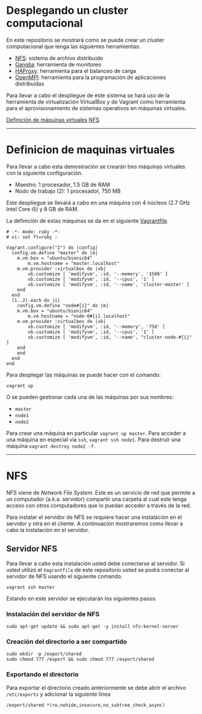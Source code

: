 # Desplegando un cluster computacional

En este repositorio se mostrará como se puede crear un cluster computacional que tenga las siguientes herramientas:

* [NFS](https://en.wikipedia.org/wiki/Network_File_System): sistema de archivo distribuido
* [Ganglia](http://ganglia.sourceforge.net/): herramienta de monitoreo
* [HAProxy](http://www.haproxy.org/): herramienta para el balanceo de carga
* [OpenMPI](https://www.open-mpi.org/): herramienta para la programación de aplicaciones distribuidas

Para llevar a cabo el despliegue de este sistema se hará uso de la herramienta de virtualización VirtualBox y de Vagrant como herramienta para el aprovisionamiento de sistemas operativos en máquinas virtuales.

[Definición de máquinas virtuales](#definicion-de-maquinas-virtuales)
[NFS](#nfs)


---

# Definicion de maquinas virtuales

Para llevar a cabo esta demostración se crearán tres máquinas virtuales con la siguiente configuración. 

* Maestro: 1 procesador, 1.5 GB de RAM
* Nodo de trabajo (2): 1 procesador, 750 MB

Este despliegue se llevará a cabo en una máquina con 4 núcleos (2.7 GHz Intel Core i5) y 8 GB de RAM.

La definición de estas máquinas se da en el siguiente [Vagrantfile](https://raw.githubusercontent.com/josanabr/computational_cluster/01-DefVMs/Vagrantfile).

```
# -*- mode: ruby -*-
# vi: set ft=ruby :

Vagrant.configure("2") do |config|
  config.vm.define "master" do |m|
  	m.vm.box = "ubuntu/bionic64"
        m.vm.hostname = "master.localhost"
  	m.vm.provider :virtualbox do |vb|
		vb.customize [ 'modifyvm', :id, '--memory', '1500' ]
		vb.customize [ 'modifyvm', :id, '--cpus', '1' ]
		vb.customize [ 'modifyvm', :id, '--name', 'cluster-master' ]
  	end
  end
  (1..2).each do |i|
    config.vm.define "node#{i}" do |m|
  	m.vm.box = "ubuntu/bionic64"
        m.vm.hostname = "node-0#{i}.localhost"
  	m.vm.provider :virtualbox do |vb|
		vb.customize [ 'modifyvm', :id, '--memory', '750' ]
		vb.customize [ 'modifyvm', :id, '--cpus', '1' ]
		vb.customize [ 'modifyvm', :id, '--name', "cluster-node-#{i}" ]
  	end
    end
  end
end
```

Para desplegar las máquinas se puede hacer con el comando:

```
vagrant up
```

O se pueden gestionar cada una de las máquinas por sus nombres:

* `master`
* `node1`
* `node2`

Para crear una máquina en particular `vagrant up master`.
Para acceder a una máquina en especial via `ssh`, `vagrant ssh node1`.
Para destruir una máquina `vagrant destroy node2 -f`.

---

# NFS

NFS viene de *Network File System*. 
Este es un servicio de red que permite a un computador (a.k.a. servidor) compartir una carpeta al cual este tenga acceso con otros computadores que lo puedan acceder a través de la red.

Para instalar el servidor de NFS se requiere hacer una instalación en el servidor y otra en el cliente.
A continuación mostraremos como llevar a cabo la instalación en el servidor.

## Servidor NFS

Para llevar a cabo esta instalación usted debe conectarse al servidor. 
Si usted utilizó el `Vagrantfile` de este repositorio usted se podrá conectar al servidor de NFS usando el siguiente comando.

```
vagrant ssh master
```

Estando en este servidor se ejecutarán los siguientes pasos.

### Instalación del servidor de NFS

```
sudo apt-get update && sudo apt-get -y install nfs-kernel-server
```

### Creación del directorio a ser compartido

```
sudo mkdir -p /export/shared
sudo chmod 777 /export && sudo chmod 777 /export/shared
```

### Exportando el directorio 

Para exportar el directorio creado anteriormente se debe abrir el archivo `/etc/exports` y adicionar la siguiente línea

```
/export/shared *(rw,nohide,insecure,no_subtree_check_async)
```

